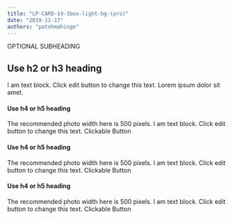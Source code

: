 ```yaml
---
title: "LP-CARD-19-3box-light-bg-(pro)"
date: "2019-11-17"
authors: "patohmahinge"
---
```


OPTIONAL SUBHEADING

## Use h2 or h3 heading

I am text block. Click edit button to change this text. Lorem ipsum dolor sit amet.

#### Use h4 or h5 heading

The recommended photo width here is 500 pixels. I am text block. Click edit button to change this text. Clickable Button

#### Use h4 or h5 heading

The recommended photo width here is 500 pixels. I am text block. Click edit button to change this text. Clickable Button

#### Use h4 or h5 heading

The recommended photo width here is 500 pixels. I am text block. Click edit button to change this text. Clickable Button
